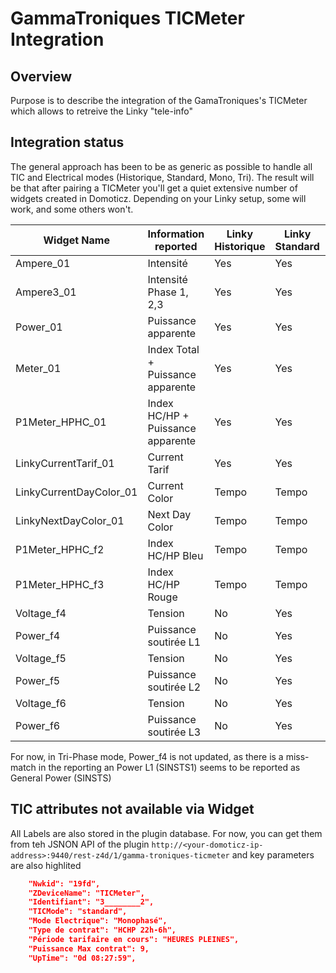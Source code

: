 # GammaTroniques TICMeter Integration

## Overview

Purpose is to describe the integration of the GamaTroniques's TICMeter which allows to retreive the Linky "tele-info"

## Integration status

The general approach has been to be as generic as possible to handle all TIC and Electrical modes (Historique, Standard, Mono, Tri). The result will be that after pairing a TICMeter you'll get a quiet extensive number of widgets created in Domoticz.
Depending on your Linky setup, some will work, and some others won't.

| Widget Name             | Information reported              | Linky Historique | Linky Standard | Mono-Phase | Tri-phase |
| ----------------------- | --------------------------------- | ---------------- | -------------- | ---------- | --------- |
| Ampere_01               | Intensité                         |      Yes         |     Yes        |            |           |
| Ampere3_01              | Intensité Phase 1, 2,3            |      Yes         |     Yes        |   Yes      |   Yes     |
| Power_01                | Puissance apparente               |      Yes         |     Yes        |            |           |
| Meter_01                | Index Total + Puissance apparente |      Yes         |     Yes        |            |           |
| P1Meter_HPHC_01         | Index HC/HP + Puissance apparente |      Yes         |     Yes        |            |           |
| LinkyCurrentTarif_01    | Current Tarif                     |      Yes         |     Yes        |            |           |
| LinkyCurrentDayColor_01 | Current Color                     |    Tempo         |     Tempo      |            |           |
| LinkyNextDayColor_01    | Next Day Color                    |    Tempo         |     Tempo      |            |           |
| P1Meter_HPHC_f2         | Index HC/HP Bleu                  |    Tempo         |     Tempo      |            |           |
| P1Meter_HPHC_f3         | Index HC/HP Rouge                 |    Tempo         |     Tempo      |            |           |
| Voltage_f4              | Tension                           |      No          |     Yes        |    Yes     |   Yes     |
| Power_f4                | Puissance soutirée  L1            |     No           |     Yes        |   No       |  Yes      |
| Voltage_f5              | Tension                           |      No          |     Yes        |            |           |
| Power_f5                | Puissance soutirée  L2            |     No           |     Yes        |   No       |  Yes      |
| Voltage_f6              | Tension                           |      No          |     Yes        |            |           |
| Power_f6                | Puissance soutirée  L3            |     No           |     Yes        |   No       |  Yes      |

For now, in Tri-Phase mode, Power_f4 is not updated, as there is a miss-match in the reporting an Power L1 (SINSTS1) seems to be reported as General Power (SINSTS)

## TIC attributes not available via Widget

All Labels are also stored in the plugin database.  For now, you can get them from teh JSNON API of the plugin `http://<your-domoticz-ip-address>:9440/rest-z4d/1/gamma-troniques-ticmeter` and key parameters are also highlited

```json
    "Nwkid": "19fd",
    "ZDeviceName": "TICMeter",
    "Identifiant": "3________2",
    "TICMode": "standard",
    "Mode Electrique": "Monophasé",
    "Type de contrat": "HCHP 22h-6h",
    "Période tarifaire en cours": "HEURES PLEINES",
    "Puissance Max contrat": 9,
    "UpTime": "0d 08:27:59",
```
